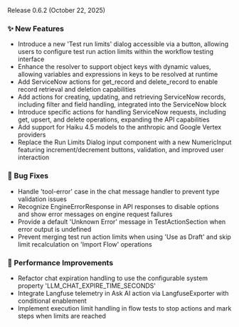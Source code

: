 Release 0.6.2 (October 22, 2025)

### ✨ New Features
- Introduce a new 'Test run limits' dialog accessible via a button, allowing users to configure test run action limits within the workflow testing interface
- Enhance the resolver to support object keys with dynamic values, allowing variables and expressions in keys to be resolved at runtime
- Add ServiceNow actions for get_record and delete_record to enable record retrieval and deletion capabilities
- Add actions for creating, updating, and retrieving ServiceNow records, including filter and field handling, integrated into the ServiceNow block
- Introduce specific actions for handling ServiceNow requests, including get, upsert, and delete operations, expanding the API capabilities
- Add support for Haiku 4.5 models to the anthropic and Google Vertex providers
- Replace the Run Limits Dialog input component with a new NumericInput featuring increment/decrement buttons, validation, and improved user interaction

### 🐛 Bug Fixes
- Handle 'tool-error' case in the chat message handler to prevent type validation issues
- Recognize EngineErrorResponse in API responses to disable options and show error messages on engine request failures
- Provide a default 'Unknown Error' message in TestActionSection when error output is undefined
- Prevent merging test run action limits when using 'Use as Draft' and skip limit recalculation on 'Import Flow' operations

### 🚀 Performance Improvements
- Refactor chat expiration handling to use the configurable system property 'LLM_CHAT_EXPIRE_TIME_SECONDS'
- Integrate Langfuse telemetry in Ask AI action via LangfuseExporter with conditional enablement
- Implement execution limit handling in flow tests to stop actions and mark steps when limits are reached
